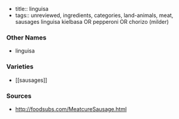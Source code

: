 - title:: linguisa
- tags:: unreviewed, ingredients, categories, land-animals, meat, sausages
linguisa kielbasa OR pepperoni OR chorizo (milder)

### Other Names

* linguisa

### Varieties

* [[sausages]]

### Sources
* http://foodsubs.com/MeatcureSausage.html
